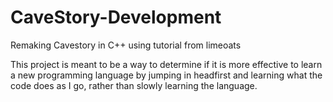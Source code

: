 # CaveStory-Development
Remaking Cavestory in C++ using tutorial from limeoats

This project is meant to be a way to determine if it is more effective to learn a 
new programming language by jumping in headfirst and learning what the code does 
as I go, rather than slowly learning the language.
